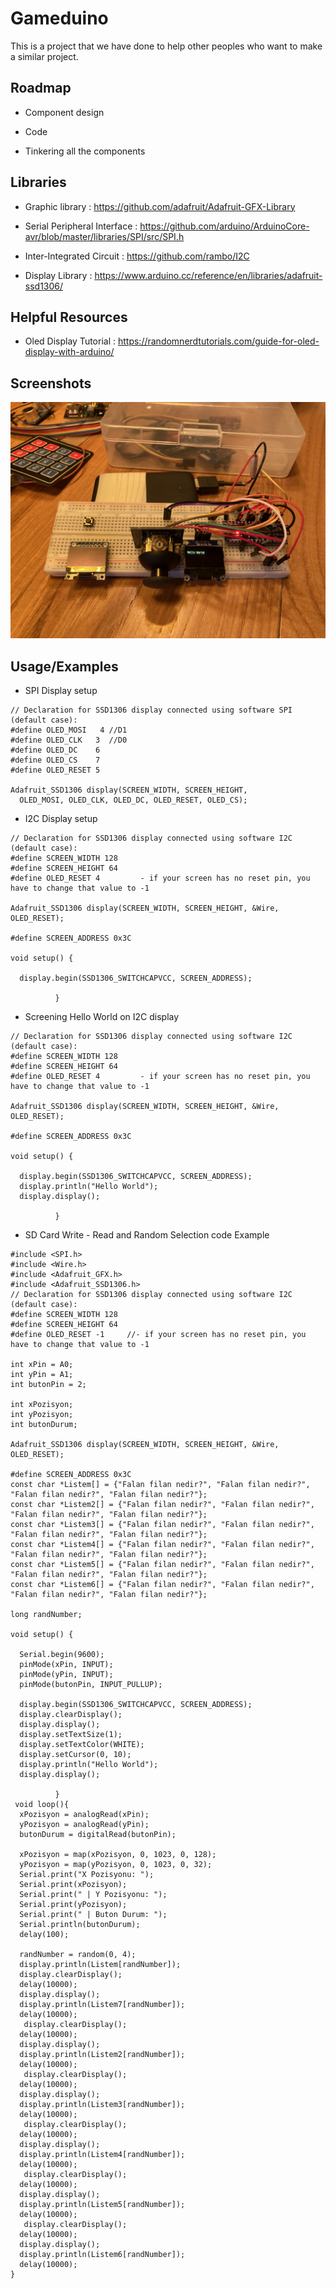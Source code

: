 
# Gameduino

This is a project that we have done to help other peoples who want to make a similar project.


## Roadmap

- Component design

- Code

- Tinkering all the components

## Libraries

- Graphic library : https://github.com/adafruit/Adafruit-GFX-Library

- Serial Peripheral Interface : https://github.com/arduino/ArduinoCore-avr/blob/master/libraries/SPI/src/SPI.h

- Inter-Integrated Circuit : https://github.com/rambo/I2C

- Display Library : https://www.arduino.cc/reference/en/libraries/adafruit-ssd1306/

## Helpful Resources

- Oled Display Tutorial : https://randomnerdtutorials.com/guide-for-oled-display-with-arduino/


## Screenshots

![Screenshot](photos/IMG-4930.jpg)

## Usage/Examples

- SPI Display setup

``` wiring
// Declaration for SSD1306 display connected using software SPI (default case):
#define OLED_MOSI   4 //D1
#define OLED_CLK   3  //D0
#define OLED_DC    6  
#define OLED_CS    7
#define OLED_RESET 5

Adafruit_SSD1306 display(SCREEN_WIDTH, SCREEN_HEIGHT,
  OLED_MOSI, OLED_CLK, OLED_DC, OLED_RESET, OLED_CS);
```

- I2C Display setup
``` wiring
// Declaration for SSD1306 display connected using software I2C (default case):
#define SCREEN_WIDTH 128	
#define SCREEN_HEIGHT 64	
#define OLED_RESET 4		 - if your screen has no reset pin, you have to change that value to -1

Adafruit_SSD1306 display(SCREEN_WIDTH, SCREEN_HEIGHT, &Wire, OLED_RESET);

#define SCREEN_ADDRESS 0x3C

void setup() {

  display.begin(SSD1306_SWITCHCAPVCC, SCREEN_ADDRESS);
  
          }
```

- Screening Hello World on I2C display
``` wiring
// Declaration for SSD1306 display connected using software I2C (default case):
#define SCREEN_WIDTH 128	
#define SCREEN_HEIGHT 64	
#define OLED_RESET 4		 - if your screen has no reset pin, you have to change that value to -1

Adafruit_SSD1306 display(SCREEN_WIDTH, SCREEN_HEIGHT, &Wire, OLED_RESET);

#define SCREEN_ADDRESS 0x3C

void setup() {

  display.begin(SSD1306_SWITCHCAPVCC, SCREEN_ADDRESS);
  display.println("Hello World");
  display.display();
 
          }
```

- SD Card Write - Read and Random Selection code Example
``` wiring
#include <SPI.h>
#include <Wire.h>
#include <Adafruit_GFX.h>
#include <Adafruit_SSD1306.h>
// Declaration for SSD1306 display connected using software I2C (default case):
#define SCREEN_WIDTH 128  
#define SCREEN_HEIGHT 64  
#define OLED_RESET -1     //- if your screen has no reset pin, you have to change that value to -1

int xPin = A0; 
int yPin = A1; 
int butonPin = 2; 

int xPozisyon;
int yPozisyon;
int butonDurum;

Adafruit_SSD1306 display(SCREEN_WIDTH, SCREEN_HEIGHT, &Wire, OLED_RESET);

#define SCREEN_ADDRESS 0x3C
const char *Listem[] = {"Falan filan nedir?", "Falan filan nedir?", "Falan filan nedir?", "Falan filan nedir?"};
const char *Listem2[] = {"Falan filan nedir?", "Falan filan nedir?", "Falan filan nedir?", "Falan filan nedir?"};
const char *Listem3[] = {"Falan filan nedir?", "Falan filan nedir?", "Falan filan nedir?", "Falan filan nedir?"};
const char *Listem4[] = {"Falan filan nedir?", "Falan filan nedir?", "Falan filan nedir?", "Falan filan nedir?"};
const char *Listem5[] = {"Falan filan nedir?", "Falan filan nedir?", "Falan filan nedir?", "Falan filan nedir?"};
const char *Listem6[] = {"Falan filan nedir?", "Falan filan nedir?", "Falan filan nedir?", "Falan filan nedir?"};

long randNumber;

void setup() {
  
  Serial.begin(9600);
  pinMode(xPin, INPUT);
  pinMode(yPin, INPUT);
  pinMode(butonPin, INPUT_PULLUP);

  display.begin(SSD1306_SWITCHCAPVCC, SCREEN_ADDRESS);
  display.clearDisplay();
  display.display();
  display.setTextSize(1);
  display.setTextColor(WHITE);
  display.setCursor(0, 10);
  display.println("Hello World");
  display.display();
 
          }
 void loop(){
  xPozisyon = analogRead(xPin);
  yPozisyon = analogRead(yPin);
  butonDurum = digitalRead(butonPin);
  
  xPozisyon = map(xPozisyon, 0, 1023, 0, 128);
  yPozisyon = map(yPozisyon, 0, 1023, 0, 32);
  Serial.print("X Pozisyonu: ");
  Serial.print(xPozisyon);
  Serial.print(" | Y Pozisyonu: ");
  Serial.print(yPozisyon);
  Serial.print(" | Buton Durum: ");
  Serial.println(butonDurum);
  delay(100);

  randNumber = random(0, 4);
  display.println(Listem[randNumber]);
  display.clearDisplay();
  delay(10000);
  display.display();
  display.println(Listem7[randNumber]);
  delay(10000);
   display.clearDisplay();
  delay(10000);
  display.display();
  display.println(Listem2[randNumber]);
  delay(10000);
   display.clearDisplay();
  delay(10000);
  display.display();
  display.println(Listem3[randNumber]);
  delay(10000);
   display.clearDisplay();
  delay(10000);
  display.display();
  display.println(Listem4[randNumber]);
  delay(10000);
   display.clearDisplay();
  delay(10000);
  display.display();
  display.println(Listem5[randNumber]);
  delay(10000);
   display.clearDisplay();
  delay(10000);
  display.display();
  display.println(Listem6[randNumber]);
  delay(10000);
}
```



 
